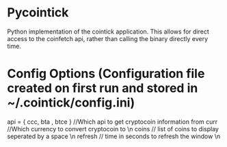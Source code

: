 # Pycointick
Python implementation of the cointick application. This allows for direct access to the coinfetch api, rather than calling the binary directly every time.
# Config Options  (Configuration file created on first run and stored in ~/.cointick/config.ini)
api = { ccc, bta , btce } //Which api to get cryptocoin information from
curr //Which currency to convert cryptocoin to \n
coins // list of coins to display seperated by a space \n
refresh // time in seconds to refresh the window \n
